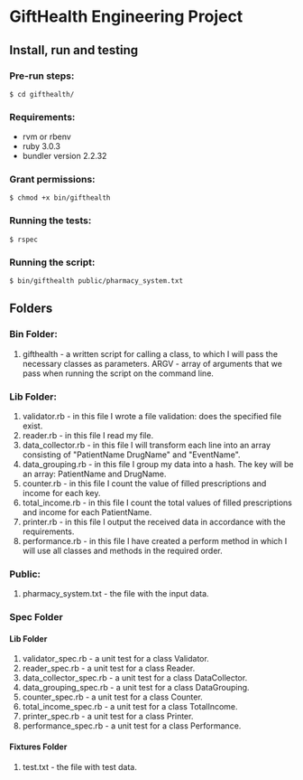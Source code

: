 # GiftHealth Engineering Project


## Install, run and testing

### Pre-run steps:

```
$ cd gifthealth/
```

### Requirements:

- rvm or rbenv
- ruby 3.0.3
- bundler version 2.2.32

### Grant permissions:

```
$ chmod +x bin/gifthealth
```

### Running the tests:

```
$ rspec
```

### Running the script:

```
$ bin/gifthealth public/pharmacy_system.txt
```


## Folders

### Bin Folder:

1. gifthealth - a written script for calling a class, to which I will pass the necessary classes as parameters. ARGV - array of arguments that we pass when running the script on the command line.

### Lib Folder:

1. validator.rb - in this file I wrote a file validation: does the specified file exist.
2. reader.rb - in this file I read my file.
3. data_collector.rb - in this file I will transform each line into an array consisting of "PatientName DrugName" and "EventName".
4. data_grouping.rb - in this file I group my data into a hash. The key will be an array: PatientName and DrugName.
5. counter.rb - in this file I count the value of filled prescriptions and income for each key.
6. total_income.rb - in this file I count the total values of filled prescriptions and income for each PatientName.
7. printer.rb - in this file I output the received data in accordance with the requirements.
8. performance.rb - in this file I have created a perform method in which I will use all classes and methods in the required order.

### Public:

1. pharmacy_system.txt - the file with the input data.

### Spec Folder

#### Lib Folder

1. validator_spec.rb - a unit test for a class Validator.
2. reader_spec.rb - a unit test for a class Reader.
3. data_collector_spec.rb - a unit test for a class DataCollector.
4. data_grouping_spec.rb - a unit test for a class DataGrouping.
5. counter_spec.rb - a unit test for a class Counter.
6. total_income_spec.rb - a unit test for a class TotalIncome.
7. printer_spec.rb - a unit test for a class Printer.
8. performance_spec.rb - a unit test for a class Performance.

#### Fixtures Folder

1. test.txt - the file with test data.
